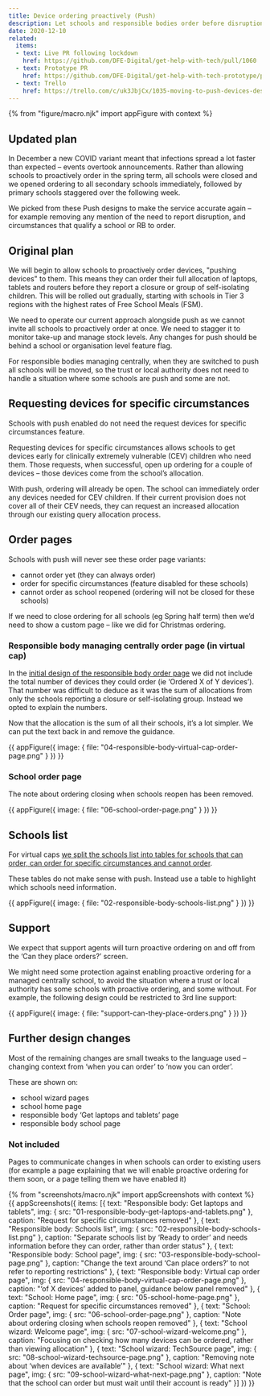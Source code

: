 ```yaml
---
title: Device ordering proactively (Push)
description: Let schools and responsible bodies order before disruption is reported
date: 2020-12-10
related:
  items:
  - text: Live PR following lockdown
    href: https://github.com/DFE-Digital/get-help-with-tech/pull/1060
  - text: Prototype PR
    href: https://github.com/DFE-Digital/get-help-with-tech-prototype/pull/28
  - text: Trello
    href: https://trello.com/c/uk3JbjCx/1035-moving-to-push-devices-design-spike
---
```

{% from "figure/macro.njk" import appFigure with context %}

## Updated plan

In December a new COVID variant meant that infections spread a lot faster than expected – events overtook announcements. Rather than allowing schools to proactively order in the spring term, all schools were closed and we opened ordering to all secondary schools immediately, followed by primary schools staggered over the following week.

We picked from these Push designs to make the service accurate again – for example removing any mention of the need to report disruption, and circumstances that qualify a school or RB to order.

## Original plan

We will begin to allow schools to proactively order devices, "pushing devices" to them. This means they can order their full allocation of laptops, tablets and routers before they report a closure or group of self-isolating children. This will be rolled out gradually, starting with schools in Tier 3 regions with the highest rates of Free School Meals (FSM).

We need to operate our current approach alongside push as we cannot invite all schools to proactively order at once. We need to stagger it to monitor take-up and manage stock levels. Any changes for push should be behind a school or organisation level feature flag.

For responsible bodies managing centrally, when they are switched to push all schools will be moved, so the trust or local authority does not need to handle a situation where some schools are push and some are not.

## Requesting devices for specific circumstances

Schools with push enabled do not need the request devices for specific circumstances feature.

Requesting devices for specific circumstances allows schools to get devices early for clinically extremely vulnerable (CEV) children who need them. Those requests, when successful, open up ordering for a couple of devices – those devices come from the school’s allocation.

With push, ordering will already be open. The school can immediately order any devices needed for CEV children. If their current provision does not cover all of their CEV needs, they can request an increased allocation through our existing query allocation process.

## Order pages

Schools with push will never see these order page variants:

- cannot order yet (they can always order)
- order for specific circumstances (feature disabled for these schools)
- cannot order as school reopened (ordering will not be closed for these schools)

If we need to close ordering for all schools (eg Spring half term) then we’d need to show a custom page – like we did for Christmas ordering.

### Responsible body managing centrally order page (in virtual cap)

In the [initial design of the responsible body order page](/rbs-ordering-for-groups-of-schools-iteration/#order-devices) we did not include the total number of devices they could order (ie ‘Ordered X of Y devices’). That number was difficult to deduce as it was the sum of allocations from only the schools reporting a closure or self-isolating group. Instead we opted to explain the numbers.

Now that the allocation is the sum of all their schools, it’s a lot simpler. We can put the text back in and remove the guidance.

{{ appFigure({ image: { file: "04-responsible-body-virtual-cap-order-page.png" } }) }}

### School order page

The note about ordering closing when schools reopen has been removed.

{{ appFigure({ image: { file: "06-school-order-page.png" } }) }}

## Schools list

For virtual caps [we split the schools list into tables for schools that can order, can order for specific circumstances and cannot order](/rbs-ordering-for-groups-of-schools-iteration/#schools-list).

These tables do not make sense with push. Instead use a table to highlight which schools need information.

{{ appFigure({ image: { file: "02-responsible-body-schools-list.png" } }) }}

## Support

We expect that support agents will turn proactive ordering on and off from the ‘Can they place orders?’ screen.

We might need some protection against enabling proactive ordering for a managed centrally school, to avoid the situation where a trust or local authority has some schools with proactive ordering, and some without. For example, the following design could be restricted to 3rd line support:

{{ appFigure({ image: { file: "support-can-they-place-orders.png" } }) }}

## Further design changes

Most of the remaining changes are small tweaks to the language used – changing context from ‘when you can order’ to ‘now you can order’.

These are shown on:

- school wizard pages
- school home page
- responsible body ‘Get laptops and tablets’ page
- responsible body school page

### Not included

Pages to communicate changes in when schools can order to existing users (for example a page explaining that we will enable proactive ordering for them soon, or a page telling them we have enabled it)


{% from "screenshots/macro.njk" import appScreenshots with context %}
{{ appScreenshots({
  items: [{
      text: "Responsible body: Get laptops and tablets",
      img: { src: "01-responsible-body-get-laptops-and-tablets.png" },
      caption: "Request for specific circumstances removed"
    }, {
      text: "Responsible body: Schools list",
      img: { src: "02-responsible-body-schools-list.png" },
      caption: "Separate schools list by ‘Ready to order’ and needs information before they can order, rather than order status"
    }, {
      text: "Responsible body: School page",
      img: { src: "03-responsible-body-school-page.png" },
      caption: "Change the text around ‘Can place orders?’ to not refer to reporting restrictions"
    }, {
      text: "Responsible body: Virtual cap order page",
      img: { src: "04-responsible-body-virtual-cap-order-page.png" },
      caption: "‘of X devices’ added to panel, guidance below panel removed"
    }, {
      text: "School: Home page",
      img: { src: "05-school-home-page.png" },
      caption: "Request for specific circumstances removed"
    }, {
      text: "School: Order page",
      img: { src: "06-school-order-page.png" },
      caption: "Note about ordering closing when schools reopen removed"
    }, {
      text: "School wizard: Welcome page",
      img: { src: "07-school-wizard-welcome.png" },
      caption: "Focusing on checking how many devices can be ordered, rather than viewing allocation"
    }, {
      text: "School wizard: TechSource page",
      img: { src: "08-school-wizard-techsource-page.png" },
      caption: "Removing note about ‘when devices are available’"
    }, {
      text: "School wizard: What next page",
      img: { src: "09-school-wizard-what-next-page.png" },
      caption: "Note that the school can order but must wait until their account is ready"
    }]
}) }}

